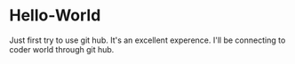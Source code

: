 # Hello-World
Just first try to use git hub. It's an excellent experence. I'll be connecting to coder world through git hub.
